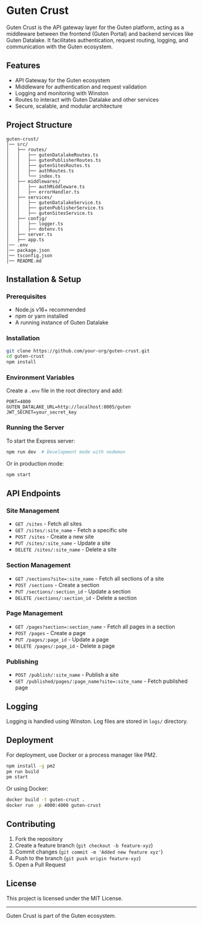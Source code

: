 # Guten Crust

Guten Crust is the API gateway layer for the Guten platform, acting as a middleware between the frontend (Guten Portal) and backend services like Guten Datalake. It facilitates authentication, request routing, logging, and communication with the Guten ecosystem.

## Features
- API Gateway for the Guten ecosystem
- Middleware for authentication and request validation
- Logging and monitoring with Winston
- Routes to interact with Guten Datalake and other services
- Secure, scalable, and modular architecture

## Project Structure
```
guten-crust/
│── src/
│   ├── routes/
│   │   ├── gutenDatalakeRoutes.ts
│   │   ├── gutenPublisherRoutes.ts
│   │   ├── gutenSitesRoutes.ts
│   │   ├── authRoutes.ts
│   │   └── index.ts
│   ├── middlewares/
│   │   ├── authMiddleware.ts
│   │   ├── errorHandler.ts
│   ├── services/
│   │   ├── gutenDatalakeService.ts
│   │   ├── gutenPublisherService.ts
│   │   ├── gutenSitesService.ts
│   ├── config/
│   │   ├── logger.ts
│   │   ├── dotenv.ts
│   ├── server.ts
│   ├── app.ts
│── .env
│── package.json
│── tsconfig.json
│── README.md
```

## Installation & Setup

### Prerequisites
- Node.js v16+ recommended
- npm or yarn installed
- A running instance of Guten Datalake

### Installation
```sh
git clone https://github.com/your-org/guten-crust.git
cd guten-crust
npm install
```

### Environment Variables
Create a `.env` file in the root directory and add:
```
PORT=4000
GUTEN_DATALAKE_URL=http://localhost:8005/guten
JWT_SECRET=your_secret_key
```

### Running the Server
To start the Express server:
```sh
npm run dev  # Development mode with nodemon
```
Or in production mode:
```sh
npm start
```

## API Endpoints

### Site Management
- `GET /sites` - Fetch all sites
- `GET /sites/:site_name` - Fetch a specific site
- `POST /sites` - Create a new site
- `PUT /sites/:site_name` - Update a site
- `DELETE /sites/:site_name` - Delete a site

### Section Management
- `GET /sections?site=:site_name` - Fetch all sections of a site
- `POST /sections` - Create a section
- `PUT /sections/:section_id` - Update a section
- `DELETE /sections/:section_id` - Delete a section

### Page Management
- `GET /pages?section=:section_name` - Fetch all pages in a section
- `POST /pages` - Create a page
- `PUT /pages/:page_id` - Update a page
- `DELETE /pages/:page_id` - Delete a page

### Publishing
- `POST /publish/:site_name` - Publish a site
- `GET /published/pages/:page_name?site=:site_name` - Fetch published page

## Logging
Logging is handled using Winston. Log files are stored in `logs/` directory.

## Deployment
For deployment, use Docker or a process manager like PM2.
```sh
npm install -g pm2
pm run build
pm start
```
Or using Docker:
```sh
docker build -t guten-crust .
docker run -p 4000:4000 guten-crust
```

## Contributing
1. Fork the repository
2. Create a feature branch (`git checkout -b feature-xyz`)
3. Commit changes (`git commit -m 'Added new feature xyz'`)
4. Push to the branch (`git push origin feature-xyz`)
5. Open a Pull Request

## License
This project is licensed under the MIT License.

---
Guten Crust is part of the Guten ecosystem.

